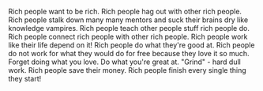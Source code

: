Rich people want to be rich.
Rich people hag out with other rich people.
Rich people stalk down many many mentors and suck their brains dry like knowledge vampires.
Rich people teach other people stuff rich people do.
Rich people connect rich people with other rich people.
Rich people work like their life depend on it!
Rich people do what they're good at.
Rich people do not work for what they would do for free because they love it so much. Forget doing what you love. Do what you're great at. "Grind" - hard dull work.
Rich people save their money.
Rich people finish every single thing they start!
